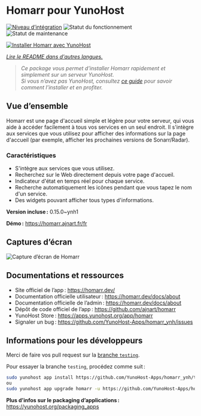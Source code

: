 <!--
Nota bene : ce README est automatiquement généré par <https://github.com/YunoHost/apps/tree/master/tools/readme_generator>
Il NE doit PAS être modifié à la main.
-->

# Homarr pour YunoHost

[![Niveau d’intégration](https://dash.yunohost.org/integration/homarr.svg)](https://dash.yunohost.org/appci/app/homarr) ![Statut du fonctionnement](https://ci-apps.yunohost.org/ci/badges/homarr.status.svg) ![Statut de maintenance](https://ci-apps.yunohost.org/ci/badges/homarr.maintain.svg)

[![Installer Homarr avec YunoHost](https://install-app.yunohost.org/install-with-yunohost.svg)](https://install-app.yunohost.org/?app=homarr)

*[Lire le README dans d'autres langues.](./ALL_README.md)*

> *Ce package vous permet d’installer Homarr rapidement et simplement sur un serveur YunoHost.*  
> *Si vous n’avez pas YunoHost, consultez [ce guide](https://yunohost.org/install) pour savoir comment l’installer et en profiter.*

## Vue d’ensemble

Homarr est une page d'accueil simple et légère pour votre serveur, qui vous aide à accéder facilement à tous vos services en un seul endroit.
Il s'intègre aux services que vous utilisez pour afficher des informations sur la page d'accueil (par exemple, afficher les prochaines versions de Sonarr/Radar).

### Caractéristiques

- S'intègre aux services que vous utilisez.
- Recherchez sur le Web directement depuis votre page d'accueil.
- Indicateur d'état en temps réel pour chaque service.
- Recherche automatiquement les icônes pendant que vous tapez le nom d'un service.
- Des widgets pouvant afficher tous types d'informations.


**Version incluse :** 0.15.0~ynh1

**Démo :** <https://homarr.ajnart.fr/fr>

## Captures d’écran

![Capture d’écran de Homarr](./doc/screenshots/screenshot.png)

## Documentations et ressources

- Site officiel de l’app : <https://homarr.dev/>
- Documentation officielle utilisateur : <https://homarr.dev/docs/about>
- Documentation officielle de l’admin : <https://homarr.dev/docs/about>
- Dépôt de code officiel de l’app : <https://github.com/ajnart/homarr>
- YunoHost Store : <https://apps.yunohost.org/app/homarr>
- Signaler un bug : <https://github.com/YunoHost-Apps/homarr_ynh/issues>

## Informations pour les développeurs

Merci de faire vos pull request sur la [branche `testing`](https://github.com/YunoHost-Apps/homarr_ynh/tree/testing).

Pour essayer la branche `testing`, procédez comme suit :

```bash
sudo yunohost app install https://github.com/YunoHost-Apps/homarr_ynh/tree/testing --debug
ou
sudo yunohost app upgrade homarr -u https://github.com/YunoHost-Apps/homarr_ynh/tree/testing --debug
```

**Plus d’infos sur le packaging d’applications :** <https://yunohost.org/packaging_apps>
